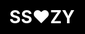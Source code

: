 <!DOCTYPE html>
<html lang="en">
<head>
  <meta charset="UTF-8">
    <meta http-equiv="X-UA-Compatible" content="IE=edge">
    <meta name="viewport" content="width=device-width, initial-scale=1.0">
    <link rel="shortcut icon" href="https://cdn.jsdelivr.net/gh/fromann/CDN@main/img/logo.ico">
    <title>苏雨薇的&#10084;&#65039;</title>
    <script src="https://cdn.jsdelivr.net/gh/zyoushuo/Blog/hexo/js/mouse_slide.js"></script>
    <script src="https://cdn.jsdelivr.net/gh/zyoushuo/Blog/hexo/js/clicklove.js"></script>
  <style type="text/css">
    html, body {
      height: 100%;
      padding: 0;
      margin: 0;
      background: #000;
    }
    canvas {
      position: absolute;
      width: 100%;
      height: 100%;
    }
    .namebox{
      color: #fff;
      position: absolute;   
            top: 50%;   
            left: 50%;   
            -webkit-transform: translate(-50%, -50%);   
            -moz-transform: translate(-50%, -50%);   
            -ms-transform: translate(-50%, -50%);   
            -o-transform: translate(-50%, -50%);   
            transform: translate(-50%, -50%);   
    }
    .namebox h1{
      margin: 0 auto;
    }
  </style>

</head>
<body>
<canvas id="pinkboard"></canvas>
<script>
  var settings = {
    particles: {
      length: 500, // maximum amount of particles
      duration: 2, // particle duration in sec
      velocity: 100, // particle velocity in pixels/sec
      effect: -0.75, // play with this for a nice effect
      size: 30, // particle size in pixels
    },
  };
  (
          function(){
            var b=0;
            var c=["ms","moz","webkit","o"];
            for(var a=0;a<c.length&&!window.requestAnimationFrame;++a){
              window.requestAnimationFrame=window[c[a]+"RequestAnimationFrame"];
              window.cancelAnimationFrame=window[c[a]+"CancelAnimationFrame"]||window[c[a]+"CancelRequestAnimationFrame"]
            }
            if(!window.requestAnimationFrame){
              window.requestAnimationFrame=function(h,e){
                var d=new Date().getTime();
                var f=Math.max(0,16-(d-b));
                var g=window.setTimeout(function(){h(d+f)},f);b=d+f;return g}}if(!window.cancelAnimationFrame){window.cancelAnimationFrame=function(d){clearTimeout(d)}}}());
  var Point = (function() {
    function Point(x, y) {
      this.x = (typeof x !== 'undefined') ? x : 0;
      this.y = (typeof y !== 'undefined') ? y : 0;
    }
    Point.prototype.clone = function() {
      return new Point(this.x, this.y);
    };
    Point.prototype.length = function(length) {
      if (typeof length == 'undefined')
        return Math.sqrt(this.x * this.x + this.y * this.y);
      this.normalize();
      this.x *= length;
      this.y *= length;
      return this;
    };

    Point.prototype.normalize = function() {
      var length = this.length();
      this.x /= length;
      this.y /= length;
      return this;
    };
    return Point;
  })();

  var Particle = (function() {
    function Particle() {
      this.position = new Point();
      this.velocity = new Point();
      this.acceleration = new Point();
      this.age = 0;
    }
    Particle.prototype.initialize = function(x, y, dx, dy) {
      this.position.x = x;
      this.position.y = y;
      this.velocity.x = dx;
      this.velocity.y = dy;
      this.acceleration.x = dx * settings.particles.effect;
      this.acceleration.y = dy * settings.particles.effect;
      this.age = 0;
    };
    Particle.prototype.update = function(deltaTime) {
      this.position.x += this.velocity.x * deltaTime;
      this.position.y += this.velocity.y * deltaTime;
      this.velocity.x += this.acceleration.x * deltaTime;
      this.velocity.y += this.acceleration.y * deltaTime;
      this.age += deltaTime;
    };

    Particle.prototype.draw = function(context, image) {
      function ease(t) {
        return (--t) * t * t + 1;
      }
      var size = image.width * ease(this.age / settings.particles.duration);
      context.globalAlpha = 1 - this.age / settings.particles.duration;
      context.drawImage(image, this.position.x - size / 2, this.position.y - size / 2, size, size);
    };
    return Particle;
  })();
  /*

  * ParticlePool class

  */
  var ParticlePool = (function() {
    var particles,
            firstActive = 0,
            firstFree = 0,
            duration = settings.particles.duration;
    function ParticlePool(length) {
// create and populate particle pool
      particles = new Array(length);
      for (var i = 0; i < particles.length; i++)
        particles[i] = new Particle();
    }
    ParticlePool.prototype.add = function(x, y, dx, dy) {
      particles[firstFree].initialize(x, y, dx, dy);
// handle circular queue
      firstFree++;
      if (firstFree == particles.length) firstFree = 0;
      if (firstActive == firstFree ) firstActive++;
      if (firstActive == particles.length) firstActive = 0;
    };
    ParticlePool.prototype.update = function(deltaTime) {
      var i;
// update active particles
      if (firstActive < firstFree) {
        for (i = firstActive; i < firstFree; i++)
          particles[i].update(deltaTime);
      }
      if (firstFree < firstActive) {
        for (i = firstActive; i < particles.length; i++)
          particles[i].update(deltaTime);
        for (i = 0; i < firstFree; i++)
          particles[i].update(deltaTime);
      }
// remove inactive particles
      while (particles[firstActive].age >= duration && firstActive != firstFree) {
        firstActive++;
        if (firstActive == particles.length) firstActive = 0;
      }
    };
    ParticlePool.prototype.draw = function(context, image) {
// draw active particles
      if (firstActive < firstFree) {
        for (i = firstActive; i < firstFree; i++)
          particles[i].draw(context, image);
      }
      if (firstFree < firstActive) {
        for (i = firstActive; i < particles.length; i++)
          particles[i].draw(context, image);
        for (i = 0; i < firstFree; i++)
          particles[i].draw(context, image);
      }
    };
    return ParticlePool;
  })();
  /*

  * Putting it all together

  */
  (function(canvas) {
    var context = canvas.getContext('2d'),
            particles = new ParticlePool(settings.particles.length),
            particleRate = settings.particles.length / settings.particles.duration, // particles/sec
            time;
// get point on heart with -PI <= t <= PI
    function pointOnHeart(t) {
      return new Point(
              160 * Math.pow(Math.sin(t), 3),
              130 * Math.cos(t) - 50 * Math.cos(2 * t) - 20 * Math.cos(3 * t) - 10 * Math.cos(4 * t) + 25
      );

    }

// creating the particle image using a dummy canvas

    var image = (function() {
      var canvas = document.createElement('canvas'),
              context = canvas.getContext('2d');
      canvas.width = settings.particles.size;
      canvas.height = settings.particles.size;
// helper function to create the path
      function to(t) {
        var point = pointOnHeart(t);
        point.x = settings.particles.size / 2 + point.x * settings.particles.size / 350;
        point.y = settings.particles.size / 2 - point.y * settings.particles.size / 350;
        return point;
      }
// create the path
      context.beginPath();
      var t = -Math.PI;
      var point = to(t);
      context.moveTo(point.x, point.y);
      while (t < Math.PI) {
        t += 0.01; // baby steps!
        point = to(t);
        context.lineTo(point.x, point.y);
      }
      context.closePath();
// create the fill
      context.fillStyle = '#ff30c5';
      // context.fillStyle = '#ea80b0';
      context.fill();
// create the image
      var image = new Image();
      image.src = canvas.toDataURL();
      return image;
    })();
// render that thing!
    function render() {
// next animation frame
      requestAnimationFrame(render);
// update time
      var newTime = new Date().getTime() / 1000,
              deltaTime = newTime - (time || newTime);
      time = newTime;
// clear canvas
      context.clearRect(0, 0, canvas.width, canvas.height);
// create new particles
      var amount = particleRate * deltaTime;
      for (var i = 0; i < amount; i++) {
        var pos = pointOnHeart(Math.PI - 2 * Math.PI * Math.random());
        var dir = pos.clone().length(settings.particles.velocity);
        particles.add(canvas.width / 2 + pos.x, canvas.height / 2 - pos.y, dir.x, -dir.y);
      }
// update and draw particles
      particles.update(deltaTime);
      particles.draw(context, image);
    }
// handle (re-)sizing of the canvas
    function onResize() {
      canvas.width = canvas.clientWidth;
      canvas.height = canvas.clientHeight;
    }
    window.onresize = onResize;
// delay rendering bootstrap
    setTimeout(function() {
      onResize();
      render();
    }, 10);
  })(document.getElementById('pinkboard'));
</script>
<div class="namebox">
  <h1>SS&#10084;&#65039;ZY</h1>
</div>
</body>
</html>
